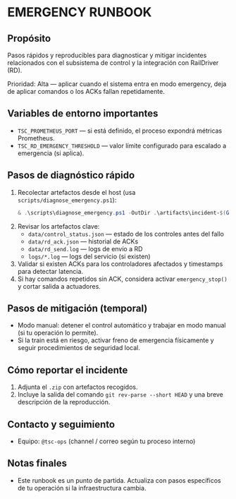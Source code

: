 # EMERGENCY RUNBOOK

Propósito
--------
Pasos rápidos y reproducibles para diagnosticar y mitigar incidentes relacionados con el subsistema de control y la integración con RailDriver (RD).

Prioridad: Alta — aplicar cuando el sistema entra en modo emergency, deja de aplicar comandos o los ACKs fallan repetidamente.

Variables de entorno importantes
--------------------------------
- `TSC_PROMETHEUS_PORT` — si está definido, el proceso expondrá métricas Prometheus.
- `TSC_RD_EMERGENCY_THRESHOLD` — valor límite configurado para escalado a emergencia (si aplica).

Pasos de diagnóstico rápido
---------------------------
1. Recolectar artefactos desde el host (usa `scripts/diagnose_emergency.ps1`):
   ```powershell
   & .\scripts\diagnose_emergency.ps1 -OutDir .\artifacts\incident-$(Get-Date -Format yyyyMMdd-HHmmss)
   ```
2. Revisar los artefactos clave:
   - `data/control_status.json` — estado de los controles antes del fallo
   - `data/rd_ack.json` — historial de ACKs
   - `data/rd_send.log` — logs de envío a RD
   - `logs/*.log` — logs del servicio (si existen)
3. Validar si existen ACKs para los controladores afectados y timestamps para detectar latencia.
4. Si hay comandos repetidos sin ACK, considera activar `emergency_stop()` y cortar salida a actuadores.

Pasos de mitigación (temporal)
------------------------------
- Modo manual: detener el control automático y trabajar en modo manual (si tu operación lo permite).
- Si la train está en riesgo, activar freno de emergencia físicamente y seguir procedimientos de seguridad local.

Cómo reportar el incidente
--------------------------
1. Adjunta el `.zip` con artefactos recogidos.
2. Incluye la salida del comando `git rev-parse --short HEAD` y una breve descripción de la reproducción.

Contacto y seguimiento
----------------------
- Equipo: `@tsc-ops` (channel / correo según tu proceso interno)

Notas finales
------------
- Este runbook es un punto de partida. Actualiza con pasos específicos de tu operación si la infraestructura cambia.

